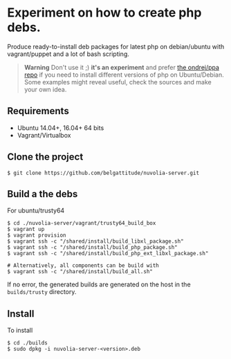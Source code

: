 # Experiment on how to create php debs.

Produce ready-to-install deb packages for latest php on debian/ubuntu with vagrant/puppet and a lot of bash scripting.

> **Warning** Don't use it ;) **it's an experiment** and prefer [the ondrej/ppa repo](https://launchpad.net/~ondrej/+archive/ubuntu/php)
> if you need to install different versions of php on Ubuntu/Debian. Some examples might reveal useful, check the sources and make your own idea. 


## Requirements

- Ubuntu 14.04+, 16.04+ 64 bits
- Vagrant/Virtualbox

## Clone the project

```shell
$ git clone https://github.com/belgattitude/nuvolia-server.git
```

## Build a the debs

For ubuntu/trusty64

```shell
$ cd ./nuvolia-server/vagrant/trusty64_build_box
$ vagrant up
$ vagrant provision 
$ vagrant ssh -c "/shared/install/build_libxl_package.sh"
$ vagrant ssh -c "/shared/install/build_php_package.sh"
$ vagrant ssh -c "/shared/install/build_php_ext_libxl_package.sh"

# Alternatively, all components can be build with
$ vagrant ssh -c "/shared/install/build_all.sh"
```

If no error, the generated builds are generated on the host in the `builds/trusty` directory.

## Install

To install

```shell
$ cd ./builds
$ sudo dpkg -i nuvolia-server-<version>.deb
```

